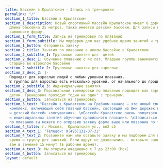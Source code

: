 ```yaml
---
title: Бассейн в Крылатском - Запись на тренировки
permalink: "/"
section_1_title: Бассейн в Крылатском
section_1_description: Новый спортивный бассейн Крылатское имеет 8 дорожек для плавания.
  Длина бассейна 25 метров. Также имеется детский бассейн. Для записи на тренировки
  заполните форму.
section_1_form_title: Запись на тренировки по плаванию
section_1_form_subtitle: Мы подберем для вас удобное время занятий и тренера
section_1_button: Отправить заявку
section_2_title: Занятия по плаванию в новом бассейне в Крылатском
section_2_subtitle_1: Групповые занятия для  детей
section_2_desc_1: Обучение плаванию с 4х лет. Младшие группы занимаются в лягушатнике.
  Старшие во взрослом бассейне
section_2_subtitle_2: Групповые занятия для взрослых
section_2_desc_2: |-
  Подходят для взрослых людей с любым уровнем плавания.
  В группах для взрослых есть несколько уровней, от начального до продвинутого.
section_2_subtitle_3: Индивидуальные занятия
section_2_desc_3: Персональные тренировки по плаванию подходят как взрослым, так и
  детям. Тренировка проходит "один на один" с тренером.
section_2_button: Записаться на тренировку
section_3_text: "Бассейн в Крылатском на Гребном канале – это новый спортивно-оздоровительный
  комплекс, включающий себя главный бассейн, состоящий из 8ми дорожек по 25 метров
  и детский бассейн «лягушатник». \nБассейн Крылатское очень популярен для групповых
  и индивидуальных занятий обучения правильного плавания. \nЗаписаться на занятия
  по плаванию вы можете по отправив заявку форме выше или позвонив по телефону 8(495)131-07-32"
section_4_title: г. Москва,  Крылатская ул., вл2 с5
section_4_text_1: 'Телефон: 8(495)131-07-32'
section_4_text_2: Позвоните нам или оставьте заявку и мы подберем для вас удобное
  время и группу для занятий. Если вдруг не дозвонились - оставьте заявку и мы перезвоним
  вам в течение 15 минут (в рабочее время).
section_4_text_3: Мы открыты ежедневно с 7 до 23:00 (Мск)
section_4_button: Записаться на тренировку
layout: default
---
```


